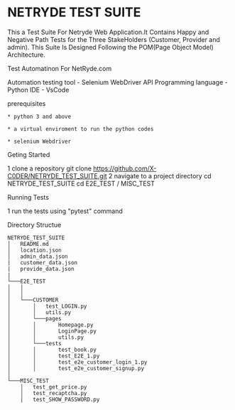 # NETRYDE TEST SUITE

This a Test Suite For Netryde Web Application.It Contains Happy and Negative Path Tests for the Three StakeHolders (Customer, Provider and admin). This Suite Is Designed Following the POM(Page Object Model) Architecture. 

Test Automatinon For NetRyde.com

Automation testing tool - Selenium WebDriver API
Programming language - Python
IDE - VsCode

prerequisites

    * python 3 and above

    * a virtual enviroment to run the python codes

    * selenium Webdriver

Geting Started 

1 clone a repository 
    git clone https://github.com/X-C0DER/NETRYDE_TEST_SUITE.git
2 navigate to a project directory
    cd NETRYDE_TEST_SUITE 
    cd E2E_TEST  /  MISC_TEST

Running Tests

1 run the tests using "pytest" command


Directory Structue
    
```
NETRYDE_TEST_SUITE
│   README.md
│   location.json    
│   admin_data.json    
|   customer_data.json
|   provide_data.json
|
└───E2E_TEST
│   │   
│   │
│   └───CUSTOMER
│       │   test_LOGIN.py
│       │   utils.py
│       └───pages
│       │       Homepage.py
│       │       LoginPage.py
│       │       utils.py
│       └───tests
│       │       test_book.py
│       │       test_E2E_1.py
│       │       test_e2e_customer_login_1.py
│       │       test_e2e_customer_signup.py
│ 
└───MISC_TEST
    │   test_get_price.py
    │   test_recaptcha.py
    │   test_SHOW_PASSWORD.py

```